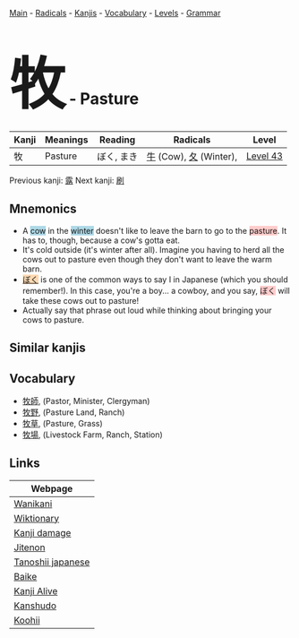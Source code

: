 <style> bigfont {font-size: 100px}</style>
[Main](../README.md) -
[Radicals](../radicals.md) -
[Kanjis](../kanjis.md) -
[Vocabulary](../vocabulary.md) -
[Levels](../levels.md) -
[Grammar](../grammar.md)
# <bigfont> 牧</bigfont> - Pasture 

| Kanji | Meanings | Reading | Radicals | Level |
| --- | --- | --- | --- | --- |
| 牧 | Pasture | ぼく, まき | [牛](../radicals/牛.md) (Cow), [夂](../radicals/夂.md) (Winter),  | [Level 43](../levels/wk_level43.md) |

Previous kanji: [露](露.md) Next kanji: [刷](刷.md) 

## Mnemonics
 * A <span style="background-color:#ADD8E6"> cow</span> in the <span style="background-color:#ADD8E6"> winter</span> doesn't like to leave the barn to go to the <span style="background-color:#ffcccb"> pasture</span>. It has to, though, because a cow's gotta eat.
* It's cold outside (it's winter after all). Imagine you having to herd all the cows out to pasture even though they don't want to leave the warm barn.
* <span style="background-color:#fed8b1"> [ぼく](https://jisho.org/search/ぼく)</span> is one of the common ways to say I in Japanese (which you should remember!). In this case, you're a boy... a cowboy, and you say, <span style="background-color:#ffcccb"> ぼく</span> will take these cows out to pasture!
* Actually say that phrase out loud while thinking about bringing your cows to pasture.


## Similar kanjis
 


## Vocabulary
 * [牧師](../vocabulary/牧.md), (Pastor, Minister, Clergyman)
* [牧野](../vocabulary/牧.md), (Pasture Land, Ranch)
* [牧草](../vocabulary/牧.md), (Pasture, Grass)
* [牧場](../vocabulary/牧.md), (Livestock Farm, Ranch, Station)



## Links 

| Webpage |
| --- |
| [Wanikani          ](https://www.wanikani.com/kanji/牧) |
| [Wiktionary        ](https://en.wiktionary.org/wiki/牧) |
| [Kanji damage      ](http://www.kanjidamage.com/kanji/search?utf8=✓&q=牧) |
| [Jitenon           ](https://jitenon.com/kanji/牧) |
| [Tanoshii japanese ](https://www.tanoshiijapanese.com/dictionary/kanji.cfm?k=牧) |
| [Baike             ](https://baike.baidu.com/item/牧) |
| [Kanji Alive       ](https://app.kanjialive.com/牧) |
| [Kanshudo          ](https://www.kanshudo.com/searchmn?q=牧) |
| [Koohii            ](https://kanji.koohii.com/study/kanji/牧) |
